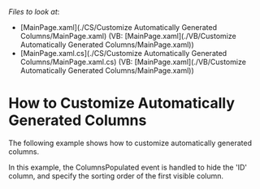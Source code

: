 <!-- default file list -->
*Files to look at*:

* [MainPage.xaml](./CS/Customize Automatically Generated Columns/MainPage.xaml) (VB: [MainPage.xaml](./VB/Customize Automatically Generated Columns/MainPage.xaml))
* [MainPage.xaml.cs](./CS/Customize Automatically Generated Columns/MainPage.xaml.cs) (VB: [MainPage.xaml](./VB/Customize Automatically Generated Columns/MainPage.xaml))
<!-- default file list end -->
# How to Customize Automatically Generated Columns


<p>The following example shows how to customize automatically generated columns.</p><p>In this example, the ColumnsPopulated event is handled to hide the 'ID' column, and specify the sorting order of the first visible column.</p>

<br/>


